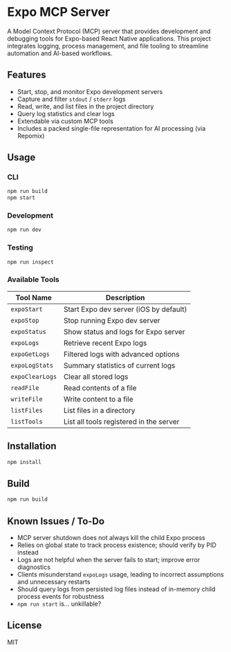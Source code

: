 # Expo MCP Server

A Model Context Protocol (MCP) server that provides development and debugging tools for Expo-based React Native applications. This project integrates logging, process management, and file tooling to streamline automation and AI-based workflows.

## Features

- Start, stop, and monitor Expo development servers
- Capture and filter `stdout` / `stderr` logs
- Read, write, and list files in the project directory
- Query log statistics and clear logs
- Extendable via custom MCP tools
- Includes a packed single-file representation for AI processing (via Repomix)

## Usage

### CLI

```bash
npm run build
npm start
```

### Development

```bash
npm run dev
```
### Testing

```bash
npm run inspect
```

### Available Tools

| Tool Name       | Description                               |
|----------------|-------------------------------------------|
| `expoStart`     | Start Expo dev server (iOS by default)     |
| `expoStop`      | Stop running Expo dev server               |
| `expoStatus`    | Show status and logs for Expo server       |
| `expoLogs`      | Retrieve recent Expo logs                  |
| `expoGetLogs`   | Filtered logs with advanced options        |
| `expoLogStats`  | Summary statistics of current logs         |
| `expoClearLogs` | Clear all stored logs                      |
| `readFile`      | Read contents of a file                    |
| `writeFile`     | Write content to a file                    |
| `listFiles`     | List files in a directory                  |
| `listTools`     | List all tools registered in the server    |


## Installation

```bash
npm install
```

## Build

```bash
npm run build
```

## Known Issues / To-Do

- MCP server shutdown does not always kill the child Expo process
- Relies on global state to track process existence; should verify by PID instead
- Logs are not helpful when the server fails to start; improve error diagnostics
- Clients misunderstand `expoLogs` usage, leading to incorrect assumptions and unnecessary restarts
- Should query logs from persisted log files instead of in-memory child process events for robustness
- `npm run start` is... unkillable?

## License

MIT

